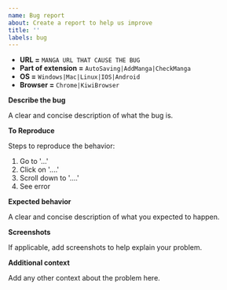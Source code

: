 ```yaml
---
name: Bug report
about: Create a report to help us improve
title: ''
labels: bug
---
```


* __URL =__ `MANGA URL THAT CAUSE THE BUG`
* __Part of extension =__ `AutoSaving|AddManga|CheckManga` 
* __OS =__ `Windows|Mac|Linux|IOS|Android`
* __Browser =__ `Chrome|KiwiBrowser`

**Describe the bug**

A clear and concise description of what the bug is.

**To Reproduce**

Steps to reproduce the behavior:
1. Go to '...'
2. Click on '....'
3. Scroll down to '....'
4. See error

**Expected behavior**

A clear and concise description of what you expected to happen.

**Screenshots**

If applicable, add screenshots to help explain your problem.

**Additional context**

Add any other context about the problem here.
